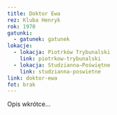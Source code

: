 ```yaml
---
title: Doktor Ewa
rez: Kluba Henryk
rok: 1970
gatunki: 
  - gatunek: gatunek
lokacje:
  - lokacja: Piotrków Trybunalski
    link: piotrkow-trybunalski
  - lokacja: Studzianna–Poświętne
    link: studzianna-poswietne
link: doktor-ewa
fot: brak
---
```

Opis wkrótce…